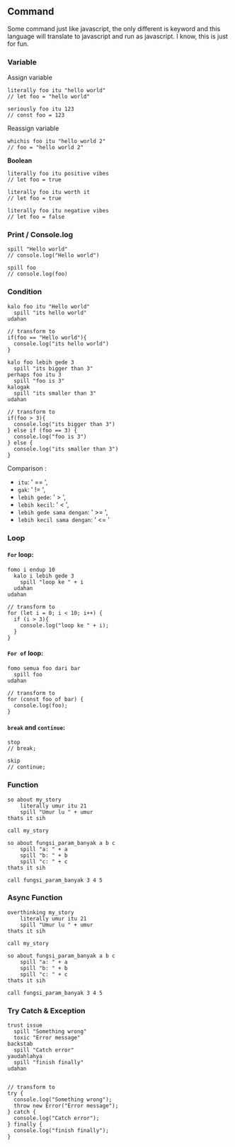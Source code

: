 ## Command

Some command just like javascript, the only different is keyword and this language will translate to javascript and run as javascript. I know, this is just for fun.
### Variable

Assign variable
```
literally foo itu "hello world"
// let foo = "hello world"

seriously foo itu 123
// const foo = 123
```

Reassign variable
```
whichis foo itu "hello world 2"
// foo = "hello world 2"
```

**Boolean**

```
literally foo itu positive vibes
// let foo = true

literally foo itu worth it
// let foo = true

literally foo itu negative vibes
// let foo = false
```

### Print / Console.log
```
spill "Hello world"
// console.log("Hello world")

spill foo
// console.log(foo)
```


### Condition

```
kalo foo itu "Hello world"
  spill "its hello world"
udahan

// transform to
if(foo == "Hello world"){
  console.log("its hello world")
}
```

```
kalo foo lebih gede 3
  spill "its bigger than 3"
perhaps foo itu 3
  spill "foo is 3"
kalogak
  spill "its smaller than 3"
udahan

// transform to
if(foo > 3){
  console.log("its bigger than 3")
} else if (foo == 3) {
  console.log("foo is 3")
} else {
  console.log("its smaller than 3")
}
```

Comparison : 
- `itu`: ' == ',
- `gak`: ' != ',
- `lebih gede`: ' > ',
- `lebih kecil`: ' < ',
- `lebih gede sama dengan`: ' >= ',
- `lebih kecil sama dengan`: ' <= '

### Loop

#### **`For` loop**:
```
fomo i endup 10
  kalo i lebih gede 3
    spill "loop ke " + i
  udahan
udahan

// transform to
for (let i = 0; i < 10; i++) {
  if (i > 3){
    console.log("loop ke " + i);
  }
}
```

#### **`For of` loop**:
```
fomo semua foo dari bar
  spill foo
udahan

// transform to
for (const foo of bar) {
  console.log(foo);
}
```

#### **`break`** and **`continue`**:
```
stop
// break;

skip
// continue;
```

### Function
```
so about my_story
    literally umur itu 21
    spill "Umur lu " + umur
thats it sih

call my_story

so about fungsi_param_banyak a b c
    spill "a: " + a
    spill "b: " + b
    spill "c: " + c
thats it sih

call fungsi_param_banyak 3 4 5
```

### Async Function
```
overthinking my_story
    literally umur itu 21
    spill "Umur lu " + umur
thats it sih

call my_story

so about fungsi_param_banyak a b c
    spill "a: " + a
    spill "b: " + b
    spill "c: " + c
thats it sih

call fungsi_param_banyak 3 4 5
```

### Try Catch & Exception
```
trust issue
  spill "Something wrong"
  toxic "Error message"
backstab
  spill "Catch error"
yaudahlahya
  spill "finish finally"
udahan


// transform to
try {
  console.log("Something wrong");
  throw new Error("Error message");
} catch {
  console.log("Catch error");
} finally {
  console.log("finish finally");
} 
```
